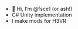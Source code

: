 - 👋 Hi, I’m @fsce1 (or ash!)
- C# Unity implementation
- I make mods for H3VR


<!---
fsce1/fsce1 is a ✨ special ✨ repository because its `README.md` (this file) appears on your GitHub profile.
You can click the Preview link to take a look at your changes.
--->
